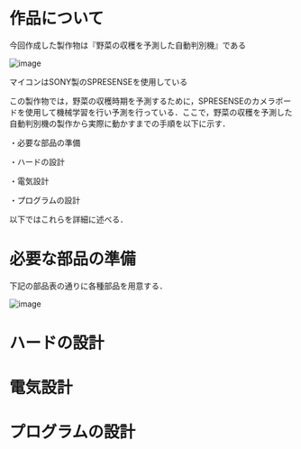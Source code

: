 # 作品について
今回作成した製作物は『野菜の収穫を予測した自動判別機』である

![image](https://github.com/Hoshino-coder/Book/assets/154045874/f4768797-0807-43c5-9eff-ff6afbdde5bf)

マイコンはSONY製のSPRESENSEを使用している

この製作物では，野菜の収穫時期を予測するために，SPRESENSEのカメラボードを使用して機械学習を行い予測を行っている．ここで，野菜の収穫を予測した自動判別機の製作から実際に動かすまでの手順を以下に示す．

・必要な部品の準備

・ハードの設計

・電気設計

・プログラムの設計

以下ではこれらを詳細に述べる．

# 必要な部品の準備

下記の部品表の通りに各種部品を用意する．

![image](https://github.com/Hoshino-coder/Book/assets/154045874/cb7c5430-51b0-4a4f-9bf9-a88c850782bb)

# ハードの設計

# 電気設計

# プログラムの設計
